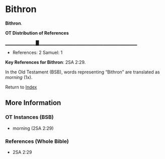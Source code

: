 # Bithron
**Bithron**. 


**OT Distribution of References**

▁▁▁▁▁▁▁▁▁█▁▁▁▁▁▁▁▁▁▁▁▁▁▁▁▁▁▁▁▁▁▁▁▁▁▁▁▁▁
* References: 2 Samuel: 1



**Key References for Bithron**: 
2SA 2:29. 


In the Old Testament (BSB), words representing “Bithron” are translated as 
*morning* (1x). 




Return to [Index](00-Index.md)

## More Information

### OT Instances (BSB)

* morning (2SA 2:29)



### References (Whole Bible)

* 2SA 2:29



